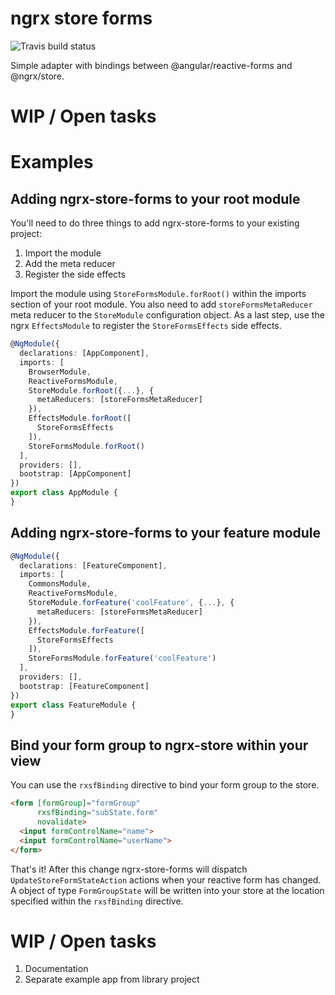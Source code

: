 # ngrx store forms

![Travis build status](https://travis-ci.org/syncrea/ngrx-store-forms.svg?branch=master "Travis build")

Simple adapter with bindings between @angular/reactive-forms and @ngrx/store.

# WIP / Open tasks

# Examples

## Adding ngrx-store-forms to your root module

You'll need to do three things to add ngrx-store-forms to your existing project:
1. Import the module
2. Add the meta reducer
3. Register the side effects

Import the module using `StoreFormsModule.forRoot()` within the imports section of your
root module. You also need to add `storeFormsMetaReducer` meta reducer to the 
`StoreModule` configuration object. As a last step, use the ngrx `EffectsModule` to register
the `StoreFormsEffects` side effects.

```typescript
@NgModule({
  declarations: [AppComponent],
  imports: [
    BrowserModule,
    ReactiveFormsModule,
    StoreModule.forRoot({...}, {
      metaReducers: [storeFormsMetaReducer]
    }),
    EffectsModule.forRoot([
      StoreFormsEffects
    ]),
    StoreFormsModule.forRoot()
  ],
  providers: [],
  bootstrap: [AppComponent]
})
export class AppModule {
}
```

## Adding ngrx-store-forms to your feature module

```typescript
@NgModule({
  declarations: [FeatureComponent],
  imports: [
    CommonsModule,
    ReactiveFormsModule,
    StoreModule.forFeature('coolFeature', {...}, {
      metaReducers: [storeFormsMetaReducer]
    }),
    EffectsModule.forFeature([
      StoreFormsEffects
    ]),
    StoreFormsModule.forFeature('coolFeature')
  ],
  providers: [],
  bootstrap: [FeatureComponent]
})
export class FeatureModule {
}
```

## Bind your form group to ngrx-store within your view

You can use the `rxsfBinding` directive to bind your form group to the store.

```html
<form [formGroup]="formGroup"
      rxsfBinding="subState.form"
      novalidate>
  <input formControlName="name">
  <input formControlName="userName">
</form>
```

That's it! After this change ngrx-store-forms will dispatch `UpdateStoreFormStateAction` actions when 
your reactive form has changed. A object of type `FormGroupState` will be written into 
your store at the location specified within the `rxsfBinding` directive.

# WIP / Open tasks
1. Documentation
2. Separate example app from library project
